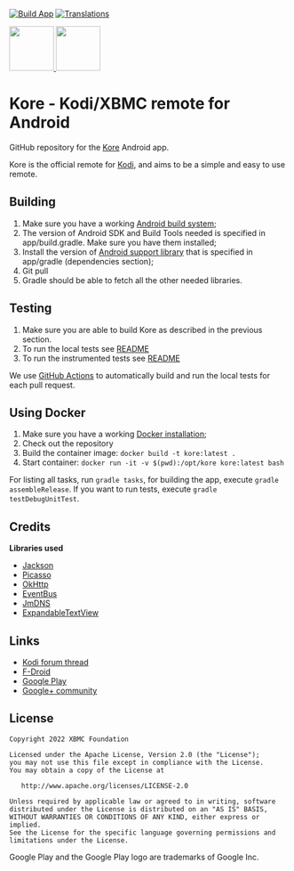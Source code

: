 [![Build App](https://github.com/xbmc/Kore/actions/workflows/build.yml/badge.svg)](https://github.com/xbmc/Kore/actions/workflows/build.yml)
[![Translations](https://kodi.weblate.cloud/widgets/kodi-remotes/-/kore/svg-badge.svg)](https://kodi.weblate.cloud/engage/kodi-remotes/)

<a href="https://play.google.com/store/apps/details?id=org.xbmc.kore" target="_blank">
  <img src="https://play.google.com/intl/en_us/badges/images/generic/en-play-badge.png" height="80"/>
</a>
<a href="https://f-droid.org/packages/org.xbmc.kore/" target="_blank">
  <img src="https://f-droid.org/badge/get-it-on.png" height="80"/>
</a>

# Kore - Kodi/XBMC remote for Android

GitHub repository for the [Kore][1] Android app.

Kore is the official remote for [Kodi](http://kodi.tv/), and aims to be a simple and easy to use remote.


## Building

1. Make sure you have a working [Android build system](http://developer.android.com/sdk/installing/studio-build.html);
2. The version of Android SDK and Build Tools needed is specified in app/build.gradle. Make sure you have them installed;
3. Install the version of [Android support library](http://developer.android.com/tools/support-library/setup.html) that is specified in app/gradle (dependencies section);
4. Git pull
5. Gradle should be able to fetch all the other needed libraries.

## Testing

1. Make sure you are able to build Kore as described in the previous section.
2. To run the local tests see [README](https://github.com/xbmc/Kore/blob/master/app/src/test/README.md)
3. To run the instrumented tests see [README](https://github.com/xbmc/Kore/blob/master/app/src/androidTest/README.md)

We use [GitHub Actions](https://github.com/xbmc/Kore/actions) to automatically build and run the local tests for each pull request.

## Using Docker

1. Make sure you have a working [Docker installation](https://docs.docker.com/docker-for-windows/install/);
2. Check out the repository
3. Build the container image: `docker build -t kore:latest .`
4. Start container: `docker run -it -v $(pwd):/opt/kore kore:latest bash`

For listing all tasks, run `gradle tasks`, for building the app, execute `gradle assembleRelease`.
If you want to run tests, execute `gradle testDebugUnitTest`.

## Credits

**Libraries used**
- [Jackson](https://github.com/FasterXML/jackson)
- [Picasso](http://square.github.io/picasso/)
- [OkHttp](http://square.github.io/okhttp/)
- [EventBus](https://github.com/greenrobot/EventBus)
- [JmDNS](https://github.com/jmdns/jmdns)
- [ExpandableTextView](https://github.com/Blogcat/Android-ExpandableTextView)

## Links

- [Kodi forum thread](http://forum.kodi.tv/forumdisplay.php?fid=129)
- [F-Droid](https://f-droid.org/repository/browse/?fdid=org.xbmc.kore)
- [Google Play][1]
- [Google+ community](https://plus.google.com/communities/115506510322045554124)

## License

    Copyright 2022 XBMC Foundation

    Licensed under the Apache License, Version 2.0 (the "License");
    you may not use this file except in compliance with the License.
    You may obtain a copy of the License at

       http://www.apache.org/licenses/LICENSE-2.0

    Unless required by applicable law or agreed to in writing, software
    distributed under the License is distributed on an "AS IS" BASIS,
    WITHOUT WARRANTIES OR CONDITIONS OF ANY KIND, either express or implied.
    See the License for the specific language governing permissions and
    limitations under the License.

Google Play and the Google Play logo are trademarks of Google Inc.

[1]: https://play.google.com/store/apps/details?id=org.xbmc.kore


